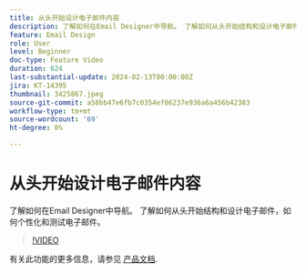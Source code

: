 ```yaml
---
title: 从头开始设计电子邮件内容
description: 了解如何在Email Designer中导航。 了解如何从头开始结构和设计电子邮件，如何个性化和测试电子邮件。
feature: Email Design
role: User
level: Beginner
doc-type: Feature Video
duration: 624
last-substantial-update: 2024-02-13T00:00:00Z
jira: KT-14395
thumbnail: 3425867.jpeg
source-git-commit: a58bb47e6fb7c0354ef06237e936a6a456b42383
workflow-type: tm+mt
source-wordcount: '69'
ht-degree: 0%

---
```



# 从头开始设计电子邮件内容

了解如何在Email Designer中导航。 了解如何从头开始结构和设计电子邮件，如何个性化和测试电子邮件。

>[!VIDEO](https://video.tv.adobe.com/v/3425867/?learn=on)

有关此功能的更多信息，请参见 [产品文档](https://experienceleague.adobe.com/docs/campaign-web/v8/msg/email/create-email.html?lang=en).


